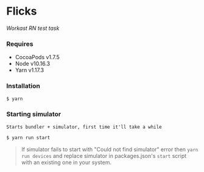 # Flicks
*Workast RN test task*

### Requires
- CocoaPods v1.7.5
- Node v10.16.3
- Yarn v1.17.3

### Installation
```sh
$ yarn
```

### Starting simulator
`Starts bundler + simulator, first time it'll take a while`
```sh
$ yarn run start
```

>If simulator fails to start with "Could not find simulator" error then `yarn run devices` and replace simulator in packages.json's `start` script with an existing one in your system.
